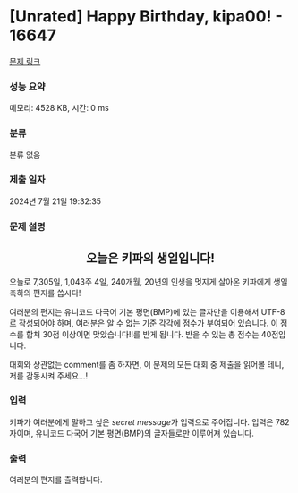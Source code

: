 # [Unrated] Happy Birthday, kipa00! - 16647 

[문제 링크](https://www.acmicpc.net/problem/16647) 

### 성능 요약

메모리: 4528 KB, 시간: 0 ms

### 분류

분류 없음

### 제출 일자

2024년 7월 21일 19:32:35

### 문제 설명

<h2 style="text-align: center;"><strong>오늘은 키파의 생일입니다!</strong></h2>

<p>오늘로 7,305일, 1,043주 4일, 240개월, 20년의 인생을 멋지게 살아온 키파에게 생일 축하의 편지를 씁시다!</p>

<p>여러분의 편지는 유니코드 다국어 기본 평면(BMP)에 있는 글자만을 이용해서 UTF-8로 작성되어야 하며, 여러분은 알 수 없는 기준 각각에 점수가 부여되어 있습니다. 이 점수를 합쳐 30점 이상이면 <span class="result-ac">맞았습니다!!</span>를 받게 됩니다. 받을 수 있는 총 점수는 40점입니다.</p>

<p>대회와 상관없는 comment를 좀 하자면, 이 문제의 모든 대회 중 제출을 읽어볼 테니, 저를 감동시켜 주세요...!</p>

### 입력 

 <p>키파가 여러분에게 말하고 싶은 <em>secret</em> <em>message</em>가 입력으로 주어집니다. 입력은 782자이며, 유니코드 다국어 기본 평면(BMP)의 글자들로만 이루어져 있습니다.</p>

### 출력 

 <p>여러분의 편지를 출력합니다.</p>

